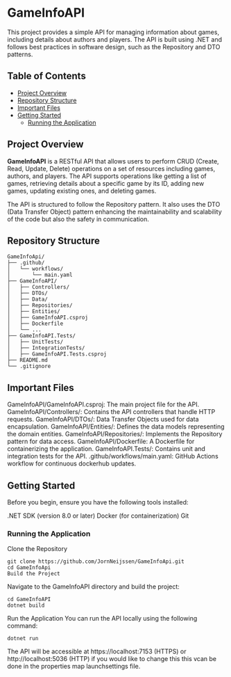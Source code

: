 # GameInfoAPI

This project provides a simple API for managing information about games, 
including details about authors and players. 
The API is built using .NET and follows best practices in software design, 
such as the Repository and DTO patterns.

## Table of Contents

- [Project Overview](#project-overview)
- [Repository Structure](#repository-structure)
- [Important Files](#important-files)
- [Getting Started](#getting-started)
  - [Running the Application](#running-the-application)
  
## Project Overview

**GameInfoAPI** is a RESTful API that allows users to perform CRUD (Create, Read, Update, Delete) operations on a set of resources including games, authors, and players. 
The API supports operations like getting a list of games, retrieving details about a specific game by its ID, adding new games, updating existing ones, and deleting games.

The API is structured to follow the Repository pattern. It also uses the DTO (Data Transfer Object) pattern enhancing the maintainability and scalability of the code but also the safety in communication.

## Repository Structure

```
GameInfoApi/
├── .github/
│   └── workflows/
│       └── main.yaml
├── GameInfoAPI/
│   ├── Controllers/
│   ├── DTOs/
│   ├── Data/
│   ├── Repositories/
│   ├── Entities/
│   ├── GameInfoAPI.csproj
│   ├── Dockerfile
│   └── ...
├── GameInfoAPI.Tests/
│   ├── UnitTests/
│   ├── IntegrationTests/
│   ├── GameInfoAPI.Tests.csproj
├── README.md
└── .gitignore
```

## Important Files
GameInfoAPI/GameInfoAPI.csproj: The main project file for the API.
GameInfoAPI/Controllers/: Contains the API controllers that handle HTTP requests.
GameInfoAPI/DTOs/: Data Transfer Objects used for data encapsulation.
GameInfoAPI/Entities/: Defines the data models representing the domain entities.
GameInfoAPI/Repositories/: Implements the Repository pattern for data access.
GameInfoAPI/Dockerfile: A Dockerfile for containerizing the application.
GameInfoAPI.Tests/: Contains unit and integration tests for the API.
.github/workflows/main.yaml: GitHub Actions workflow for continuous dockerhub updates.

## Getting Started
Before you begin, ensure you have the following tools installed:

.NET SDK (version 8.0 or later)
Docker (for containerization)
Git

### Running the Application
Clone the Repository
```
git clone https://github.com/JornNeijssen/GameInfoApi.git
cd GameInfoApi
Build the Project
```

Navigate to the GameInfoAPI directory and build the project:
```
cd GameInfoAPI
dotnet build
```

Run the Application
You can run the API locally using the following command:
```
dotnet run
```

The API will be accessible at https://localhost:7153 (HTTPS) or http://localhost:5036 (HTTP) if you would like to change this this vcan be done in the properties map launchsettings file.
